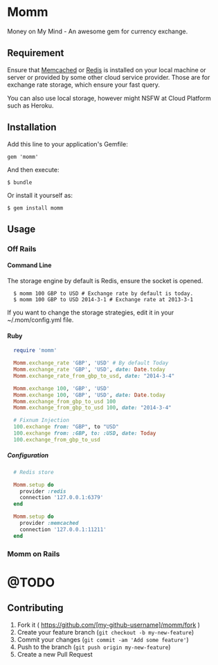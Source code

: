 # Momm

Money on My Mind - An awesome gem for currency exchange.

## Requirement

Ensure that [Memcached](http://memcached.org/) or [Redis](http://redis.io/) is installed on your local machine or server or provided by some other cloud service provider. Those are for exchange rate storage, which ensure your fast query.

You can also use local storage, however might NSFW at Cloud Platform such as Heroku.

## Installation

Add this line to your application's Gemfile:

    gem 'momm'

And then execute:

    $ bundle

Or install it yourself as:

    $ gem install momm

## Usage

### Off Rails

#### Command Line

The storage engine by default is Redis, ensure the socket is opened.

```
  $ momm 100 GBP to USD # Exchange rate by default is today.
  $ momm 100 GBP to USD 2014-3-1 # Exchange rate at 2013-3-1
```

If you want to change the storage strategies, edit it in your ~/.mom/config.yml file.

#### Ruby

``` ruby
  require 'momm'

  Momm.exchange_rate 'GBP', 'USD' # By default Today
  Momm.exchange_rate 'GBP', 'USD', date: Date.today
  Momm.exchange_rate_from_gbp_to_usd, date: "2014-3-4"

  Momm.exchange 100, 'GBP', 'USD'
  Momm.exchange 100, 'GBP', 'USD', date: Date.today
  Momm.exchange_from_gbp_to_usd 100
  Momm.exchange_from_gbp_to_usd 100, date: "2014-3-4"

  # Fixnum Injection
  100.exchange from: "GBP", to "USD"
  100.exchange from: :GBP, to: :USD, date: Today
  100.exchange_from_gbp_to_usd

```

##### Configuration

``` ruby
  # Redis store

  Momm.setup do
    provider :redis
    connection '127.0.0.1:6379'
  end

  Momm.setup do
    provider :memcached
    connection '127.0.0.1:11211'
  end
```

### Momm on Rails

# @TODO

## Contributing

1. Fork it ( https://github.com/[my-github-username]/momm/fork )
2. Create your feature branch (`git checkout -b my-new-feature`)
3. Commit your changes (`git commit -am 'Add some feature'`)
4. Push to the branch (`git push origin my-new-feature`)
5. Create a new Pull Request
